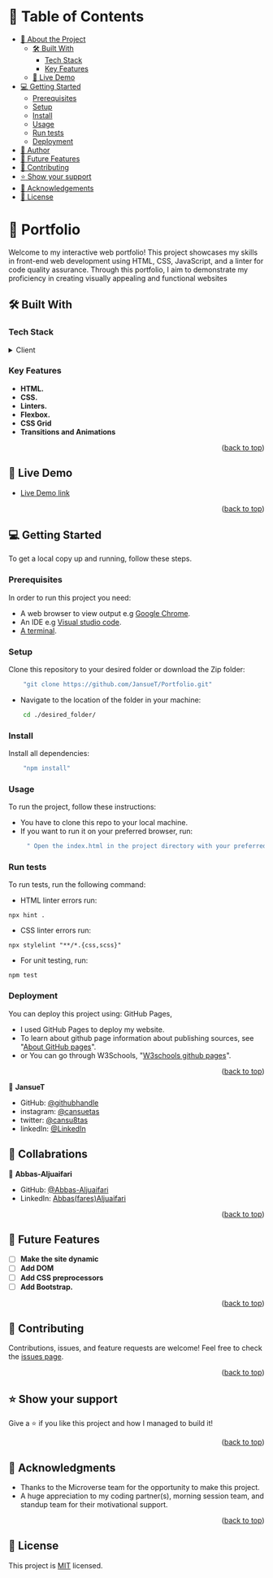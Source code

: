 <a name="readme-top"></a>

# :green_book: Table of Contents

- [:book: About the Project](#about-project)
  - [:hammer_and_wrench: Built With](#built-with)
    - [Tech Stack](#tech-stack)
    - [Key Features](#key-features)
  - [:rocket: Live Demo](#live-demo)
- [:computer: Getting Started](#getting-started)
  - [Prerequisites](#prerequisites)
  - [Setup](#setup)
  - [Install](#install)
  - [Usage](#usage)
  - [Run tests](#run-tests)
  - [Deployment](#deployment)
- [:bust_in_silhouette: Author](#author)
- [:telescope: Future Features](#future-features)
- [:handshake: Contributing](#contributing)
- [:star:️ Show your support](#support)
- [:pray: Acknowledgements](#acknowledgements)
- [:memo: License](#license)

# :book: Portfolio <a name="about-project"></a>

Welcome to my interactive web portfolio! This project showcases my skills in front-end web development using HTML, CSS, JavaScript, and a linter for code quality assurance. Through this portfolio, I aim to demonstrate my proficiency in creating visually appealing and functional websites


## :hammer_and_wrench: Built With <a name="built-with"></a>


### Tech Stack <a name="tech-stack"></a>
<details>
  <summary>Client</summary>
  <ul>
    <li><a href="https://developer.mozilla.org/en-US/docs/Web/HTML">HTML</a></li>
    <li><a href="https://developer.mozilla.org/en-US/docs/Web/CSS">CSS</a></li>
    <li><a href="https://css-tricks.com/snippets/css/a-guide-to-flexbox/">FlexBox</a></li>
    <li><a href="https://mozilla.github.io/addons-linter/">Linters</a></li>
  </ul>
</details>


### Key Features <a name="key-features"></a>
- **HTML.**
- **CSS.**
- **Linters.**
- **Flexbox.**
- **CSS Grid**
- **Transitions and Animations**
<p align="right">(<a href="#readme-top">back to top</a>)</p>
<!-- LIVE DEMO -->


## :rocket: Live Demo <a name="live-demo"></a>
- [Live Demo link](https://jansuet.github.io/Portfolio/)
<p align="right">(<a href="#readme-top">back to top</a>)</p>


## :computer: Getting Started <a name="getting-started"></a>
To get a local copy up and running, follow these steps.


### Prerequisites
In order to run this project you need:
- A web browser to view output e.g [Google Chrome](https://www.google.com/chrome/).
- An IDE e.g [Visual studio code](https://code.visualstudio.com/).
- [A terminal](https://code.visualstudio.com/docs/terminal/basics).


### Setup
Clone this repository to your desired folder or download the Zip folder:
```sh
    "git clone https://github.com/JansueT/Portfolio.git"
```
- Navigate to the location of the folder in your machine:
```sh
    cd ./desired_folder/
```

### Install
Install all dependencies:
```sh
    "npm install"
```


### Usage
To run the project, follow these instructions:
- You have to clone this repo to your local machine.
- If you want to run it on your preferred browser, run:
```sh
     " Open the index.html in the project directory with your preferred browser"
```

### Run tests
To run tests, run the following command:
- HTML linter errors run:
```
npx hint .
```
- CSS linter errors run:
```
npx stylelint "**/*.{css,scss}"
```
- For unit testing, run:
```
npm test
```

### Deployment <a name="deployment"></a>
You can deploy this project using: GitHub Pages,
- I used GitHub Pages to deploy my website.
- To learn about github page information about publishing sources, see "[About GitHub pages](https://docs.github.com/en/pages/getting-started-with-github-pages/about-github-pages#publishing-sources-for-github-pages-sites)".
- or You can go through W3Schools, "[W3schools github pages](https://www.w3schools.com/git/git_remote_pages.asp?remote=github)".
<p align="right">(<a href="#readme-top">back to top</a>)</p>


:bust_in_silhouette: **JansueT**
- GitHub: [@githubhandle](https://github.com/JansueT)
- instagram: [@cansuetas](https://instagram.com/cansuetas)
- twitter: [@cansu8tas](https://twitter.com/cansu8tas)
- linkedIn: [@LinkedIn](https://www.linkedin.com/in/cansu-tas-467844251/)


<!-- COLLABRATIONS-->

## :busts_in_silhouette: Collabrations <a name="collabrationns"></a>
:bust_in_silhouette: **Abbas-Aljuaifari**
- GitHub: [@Abbas-Aljuaifari](https://github.com/Abbas-Aljuaifari)
- LinkedIn: [Abbas(fares)Aljuaifari](https://www.linkedin.com/in/abbas-aljuaifari-17a018261/)
<p align="right">(<a href="#readme-top">back to top</a>)</p>


## :telescope: Future Features <a name="future-features"></a>
- [ ] **Make the site dynamic**
- [ ] **Add DOM**
- [ ] **Add CSS preprocessors**
- [ ] **Add Bootstrap.**
<p align="right">(<a href="#readme-top">back to top</a>)</p>


## :handshake: Contributing <a name="contributing"></a>
Contributions, issues, and feature requests are welcome!
Feel free to check the [issues page](https://github.com/JansueT/Portfolio/issues).
<p align="right">(<a href="#readme-top">back to top</a>)</p>


## :star:️ Show your support <a name="support"></a>
Give a :star:️ if you like this project and how I managed to build it!
<p align="right">(<a href="#readme-top">back to top</a>)</p>


## :pray: Acknowledgments <a name="acknowledgements"></a>
- Thanks to the Microverse team for the opportunity to make this project.
- A huge appreciation to my coding partner(s), morning session team, and standup team for their motivational support.
<p align="right">(<a href="#readme-top">back to top</a>)</p>


## :memo: License <a name="license"></a>
This project is [MIT](https://github.com/JansueT/Portfolio/blob/main/LICENSE.md) licensed.
